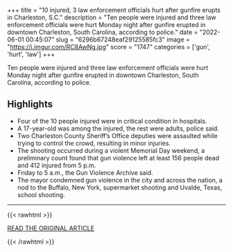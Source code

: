 +++
title = "10 injured, 3 law enforcement officials hurt after gunfire erupts in Charleston, S.C."
description = "Ten people were injured and three law enforcement officials were hurt Monday night after gunfire erupted in downtown Charleston, South Carolina, according to police."
date = "2022-06-01 00:45:07"
slug = "6296b67248eaf29125585fc3"
image = "https://i.imgur.com/RC8AwNg.jpg"
score = "1747"
categories = ['gun', 'hurt', 'law']
+++

Ten people were injured and three law enforcement officials were hurt Monday night after gunfire erupted in downtown Charleston, South Carolina, according to police.

## Highlights

- Four of the 10 people injured were in critical condition in hospitals.
- A 17-year-old was among the injured, the rest were adults, police said.
- Two Charleston County Sheriff’s Office deputies were assaulted while trying to control the crowd, resulting in minor injuries.
- The shooting occurred during a violent Memorial Day weekend, a preliminary count found that gun violence left at least 156 people dead and 412 injured from 5 p.m.
- Friday to 5 a.m., the Gun Violence Archive said.
- The mayor condemned gun violence in the city and across the nation, a nod to the Buffalo, New York, supermarket shooting and Uvalde, Texas, school shooting.

---

{{< rawhtml >}}
  <p class="article-category">
    <a target="_blank" href="https://www.nbcnews.com/news/us-news/multiple-shot-2-officers-hurt-gunfire-erupts-downtown-charleston-sc-rcna31183">READ THE ORIGINAL ARTICLE</a>
  </p>
{{< /rawhtml >}}
